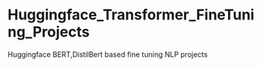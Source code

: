 # Huggingface_Transformer_FineTuning_Projects
Huggingface BERT,DistilBert based fine tuning NLP projects
